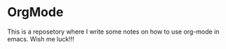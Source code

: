 # OrgMode

This is a reposetory where I write some notes on how to use org-mode in emacs.
Wish me luck!!!